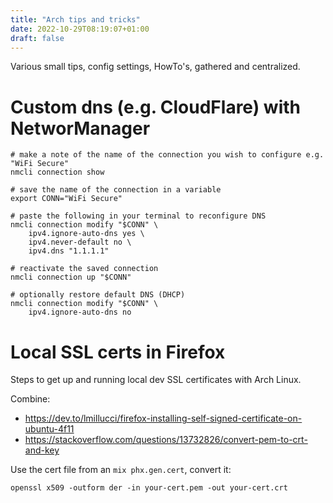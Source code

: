 ```yaml
---
title: "Arch tips and tricks"
date: 2022-10-29T08:19:07+01:00
draft: false
---
```


Various small tips, config settings, HowTo's, gathered and centralized.

<!--more-->

# Custom dns (e.g. CloudFlare) with NetworManager

```
# make a note of the name of the connection you wish to configure e.g. "WiFi Secure"
nmcli connection show

# save the name of the connection in a variable
export CONN="WiFi Secure"

# paste the following in your terminal to reconfigure DNS
nmcli connection modify "$CONN" \
    ipv4.ignore-auto-dns yes \
    ipv4.never-default no \
    ipv4.dns "1.1.1.1"

# reactivate the saved connection
nmcli connection up "$CONN"

# optionally restore default DNS (DHCP)
nmcli connection modify "$CONN" \
    ipv4.ignore-auto-dns no
```

# Local SSL certs in Firefox

Steps to get up and running local dev SSL certificates with Arch Linux.

Combine:

- https://dev.to/lmillucci/firefox-installing-self-signed-certificate-on-ubuntu-4f11
- https://stackoverflow.com/questions/13732826/convert-pem-to-crt-and-key

Use the cert file from an `mix phx.gen.cert`, convert it:

```
openssl x509 -outform der -in your-cert.pem -out your-cert.crt
```
